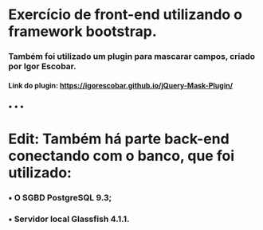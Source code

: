 # Exercício de front-end utilizando o framework bootstrap.
### Também foi utilizado um plugin para mascarar campos, criado por Igor Escobar.
#### Link do plugin: https://igorescobar.github.io/jQuery-Mask-Plugin/

### • • •

# Edit: Também há parte back-end conectando com o banco, que foi utilizado:
### • O SGBD PostgreSQL 9.3;
### • Servidor local Glassfish 4.1.1.
